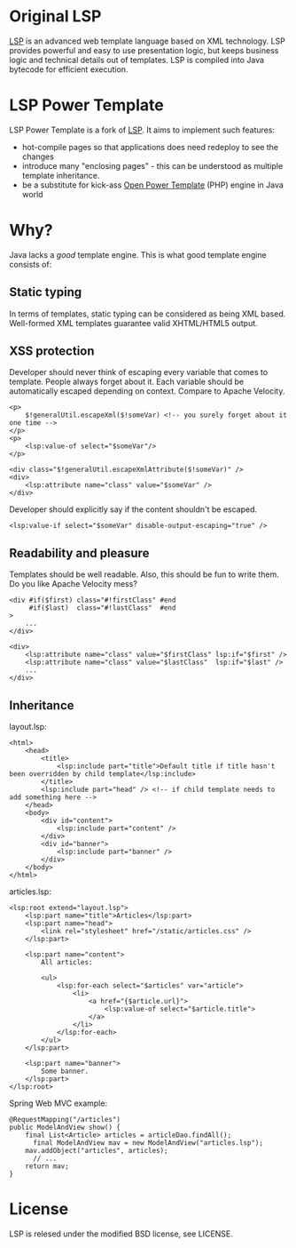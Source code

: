 # Original LSP

[LSP][lsp] is an advanced web template language based on XML technology.
LSP provides powerful and easy to use presentation logic, but keeps
business logic and technical details out of templates. LSP is compiled
into Java bytecode for efficient execution.

# LSP Power Template

LSP Power Template is a fork of [LSP][lsp].
It aims to implement such features:

- hot-compile pages so that applications does need redeploy to see the changes
- introduce many "enclosing pages" - this can be understood as multiple template inheritance.
- be a substitute for kick-ass [Open Power Template][opt] (PHP) engine in Java world

# Why?

Java lacks a *good* template engine. This is what good template engine consists of:

## Static typing

In terms of templates, static typing can be considered as being XML based.
Well-formed XML templates guarantee valid XHTML/HTML5 output.

## XSS protection

Developer should never think of escaping every variable that comes to template.
People always forget about it. Each variable should be automatically escaped depending on context.
Compare to Apache Velocity.

    <p>
        $!generalUtil.escapeXml($!someVar) <!-- you surely forget about it one time -->
    </p>
    <p>
        <lsp:value-of select="$someVar"/>
    </p>

    <div class="$!generalUtil.escapeXmlAttribute($!someVar)" />
    <div>
        <lsp:attribute name="class" value="$someVar" />
    </div>

Developer should explicitly say if the content shouldn't be escaped.

    <lsp:value-if select="$someVar" disable-output-escaping="true" />

## Readability and pleasure

Templates should be well readable. Also, this should be fun to write them.
Do you like Apache Velocity mess?

    <div #if($first) class="#!firstClass" #end
         #if($last)  class="#!lastClass"  #end
    >
        ...
    </div>

    <div>
        <lsp:attribute name="class" value="$firstClass" lsp:if="$first" />
        <lsp:attribute name="class" value="$lastClass"  lsp:if="$last" />
        ...
    </div>


## Inheritance

layout.lsp:

    <html>
        <head>
            <title>
                <lsp:include part="title">Default title if title hasn't been overridden by child template</lsp:include>
            </title>
            <lsp:include part="head" /> <!-- if child template needs to add something here -->
        </head>
        <body>
            <div id="content">
                <lsp:include part="content" />
            </div>
            <div id="banner">
                <lsp:include part="banner" />
            </div>
        </body>
    </html>

articles.lsp:

    <lsp:root extend="layout.lsp">
        <lsp:part name="title">Articles</lsp:part>
        <lsp:part name="head">
            <link rel="stylesheet" href="/static/articles.css" />
        </lsp:part>

        <lsp:part name="content">
            All articles:

            <ul>
                <lsp:for-each select="$articles" var="article">
                    <li>
                        <a href="{$article.url}">
                            <lsp:value-of select="$article.title">
                        </a>
                    </li>
                </lsp:for-each>
            </ul>
        </lsp:part>

        <lsp:part name="banner">
            Some banner.
        </lsp:part>
    </lsp:root>

Spring Web MVC example:

    @RequestMapping("/articles")
    public ModelAndView show() {
        final List<Article> articles = articleDao.findAll();
    	  final ModelAndView mav = new ModelAndView("articles.lsp");
        mav.addObject("articles", articles);
	      // ...
        return mav;
    }

# License

LSP is relesed under the modified BSD license, see LICENSE.



[opt]: http://www.invenzzia.org/en/projects/open-power-libraries/open-power-template
[lsp]: https://github.com/mikaelstaldal/LSP
